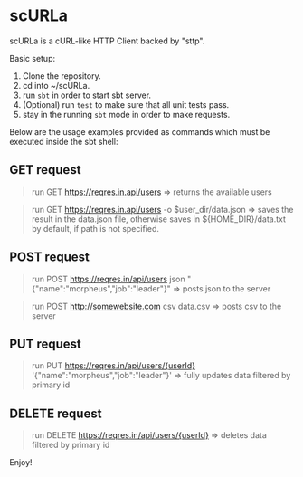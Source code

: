 # scURLa
scURLa is a cURL-like HTTP Client backed by "sttp".

Basic setup:

1) Clone the repository.
2) cd into ~/scURLa.
3) run `sbt` in order to start sbt server.
4) (Optional) run `test` to make sure that all unit tests pass.
5) stay in the running `sbt` mode in order to make requests.

Below are the usage examples provided as commands which must be executed inside the sbt shell:

GET request
----------------------------
> run GET https://reqres.in.api/users => returns the available users

> run GET https://reqres.in.api/users -o $user_dir/data.json => saves the result in the data.json file, otherwise saves in ${HOME_DIR}/data.txt by default, if path is not specified.

POST request
----------------------------
> run POST https://reqres.in/api/users <h> json <d> "{\"name\":\"morpheus\",\"job\":\"leader\"}" => posts json to the server

> run POST http://somewebsite.com <h> csv <f> data.csv => posts csv to the server
  
PUT request
----------------------------
> run PUT https://reqres.in/api/users/{userId} <d> '{\"name\":\"morpheus\",\"job\":\"leader\"}' => fully updates data filtered by primary id

DELETE request
----------------------------
> run DELETE https://reqres.in/api/users/{userId} <d> => deletes data filtered by primary id

Enjoy!

